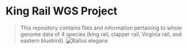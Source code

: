 # King Rail WGS Project

> This repository contains files and information pertaining to whole genome data of 4 species (king rail, clapper rail, Virginia rail, and eastern bluebird).
![*Rallus elegans*](https://commons.wikimedia.org/wiki/File:KingRail23.jpg#/media/File:KingRail23.jpg)
